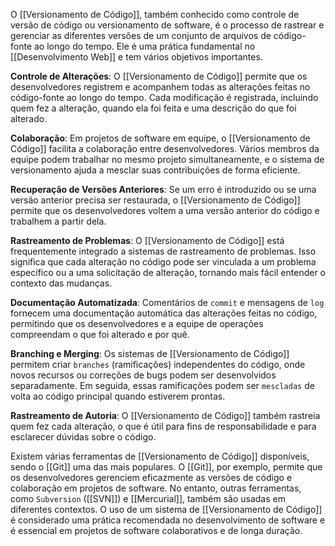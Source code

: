 O [[Versionamento de Código]], também conhecido como controle de versão de código ou versionamento de software, é o processo de rastrear e gerenciar as diferentes versões de um conjunto de arquivos de código-fonte ao longo do tempo. Ele é uma prática fundamental no [[Desenvolvimento Web]] e tem vários objetivos importantes.

**Controle de Alterações**: O [[Versionamento de Código]] permite que os desenvolvedores registrem e acompanhem todas as alterações feitas no código-fonte ao longo do tempo. Cada modificação é registrada, incluindo quem fez a alteração, quando ela foi feita e uma descrição do que foi alterado.

**Colaboração**: Em projetos de software em equipe, o [[Versionamento de Código]] facilita a colaboração entre desenvolvedores. Vários membros da equipe podem trabalhar no mesmo projeto simultaneamente, e o sistema de versionamento ajuda a mesclar suas contribuições de forma eficiente.

**Recuperação de Versões Anteriores**: Se um erro é introduzido ou se uma versão anterior precisa ser restaurada, o [[Versionamento de Código]] permite que os desenvolvedores voltem a uma versão anterior do código e trabalhem a partir dela.

**Rastreamento de Problemas**: O [[Versionamento de Código]] está frequentemente integrado a sistemas de rastreamento de problemas. Isso significa que cada alteração no código pode ser vinculada a um problema específico ou a uma solicitação de alteração, tornando mais fácil entender o contexto das mudanças.

**Documentação Automatizada**: Comentários de `commit` e mensagens de `log` fornecem uma documentação automática das alterações feitas no código, permitindo que os desenvolvedores e a equipe de operações compreendam o que foi alterado e por quê.

**Branching e Merging**: Os sistemas de [[Versionamento de Código]] permitem criar `branches` (ramificações) independentes do código, onde novos recursos ou correções de bugs podem ser desenvolvidos separadamente. Em seguida, essas ramificações podem ser `mescladas` de volta ao código principal quando estiverem prontas.

**Rastreamento de Autoria**: O [[Versionamento de Código]] também rastreia quem fez cada alteração, o que é útil para fins de responsabilidade e para esclarecer dúvidas sobre o código.

Existem várias ferramentas de [[Versionamento de Código]] disponíveis, sendo o [[Git]] uma das mais populares. O [[Git]], por exemplo, permite que os desenvolvedores gerenciem eficazmente as versões de código e colaboração em projetos de software. No entanto, outras ferramentas, como `Subversion` ([[SVN]]) e [[Mercurial]], também são usadas em diferentes contextos. O uso de um sistema de [[Versionamento de Código]] é considerado uma prática recomendada no desenvolvimento de software e é essencial em projetos de software colaborativos e de longa duração.